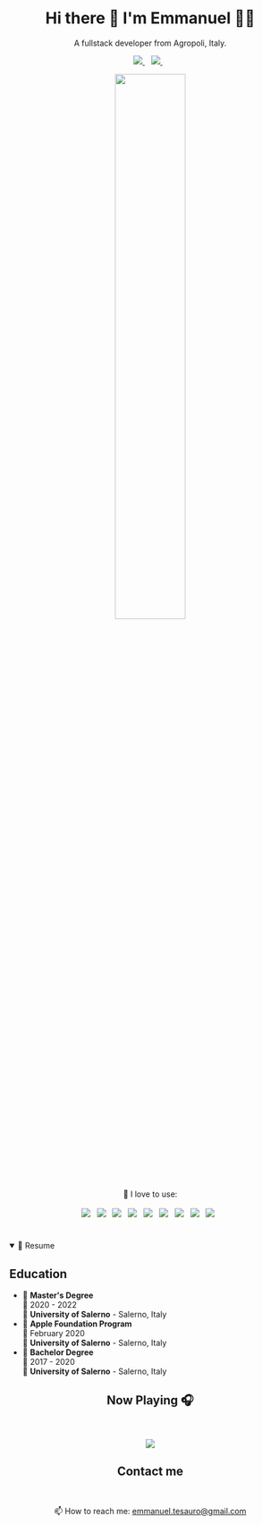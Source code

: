 <h1 align='center'>
  Hi there 👋 I'm Emmanuel 👨‍💻
</h1>

<p align='center'>
  A fullstack developer from Agropoli, Italy.
</p>

<p align='center'>
  <a href='https://linkedin.com/in/emmanuel-tesauro-014244175' target="_blank">
    <img src='https://img.shields.io/badge/linkedin-%230077B5.svg?&style=for-the-badge&logo=linkedin&logoColor=white' />
  </a>&nbsp;&nbsp;
  <a href='https://www.instagram.com/emmanuel_tesauro/' target="_blank">
    <img src='https://img.shields.io/badge/instagram-%23E4405F.svg?&style=for-the-badge&logo=instagram&logoColor=white' />        
  </a>&nbsp;&nbsp;
</p>

<!-- Github Stats -->
<p align='center'>
  <a href='https://github.com/ETesauro' target="_blank">
    <img align='center' src='https://github-readme-stats.vercel.app/api?username=ETesauro&show_icons=true&theme=dracula' width='50%' />
  </a>
</p>

<br>

<p align='center'>
  🥰 I love to use:<br/><br/>
  <img src="https://img.shields.io/badge/React-20232A?style=for-the-badge&logo=react&logoColor=61DAFB" />&nbsp;&nbsp;
  <img src="https://img.shields.io/badge/Node.js-339933?style=for-the-badge&logo=nodedotjs&logoColor=white" />&nbsp;&nbsp;
  <img src="https://img.shields.io/badge/Express.js-000000?style=for-the-badge&logo=express&logoColor=white" />&nbsp;&nbsp;
  <img src="https://img.shields.io/badge/ThreeJs-black?style=for-the-badge&logo=three.js&logoColor=white" />&nbsp;&nbsp;
  <img src="https://img.shields.io/badge/Flutter-02569B?style=for-the-badge&logo=flutter&logoColor=white" />&nbsp;&nbsp;
  <img src="https://img.shields.io/badge/Swift-FA7343?style=for-the-badge&logo=swift&logoColor=white" />&nbsp;&nbsp;
  <img src="https://img.shields.io/badge/HTML5-E34F26?style=for-the-badge&logo=html5&logoColor=white" />&nbsp;&nbsp;
  <img src="https://img.shields.io/badge/CSS3-1572B6?style=for-the-badge&logo=css3&logoColor=white" />&nbsp;&nbsp;
  <img src="https://img.shields.io/badge/Tailwind_CSS-38B2AC?style=for-the-badge&logo=tailwind-css&logoColor=white" />&nbsp;&nbsp;
</p>

<!-- RESUME -->

<h1></h1>

<details open>
  <summary>📃 Resume</summary>

## Education

- 📖 **Master's Degree**\
  📆 2020 - 2022\
  📍 **University of Salerno** - Salerno, Italy
- 📖 **Apple Foundation Program**\
  📆 February 2020\
  📍 **University of Salerno** - Salerno, Italy
- 📖 **Bachelor Degree**\
  📆 2017 - 2020\
  📍 **University of Salerno** - Salerno, Italy

</details>

<!-- NOW PLAYING -->

<h2 align='center'>
  Now Playing 🎧
</h2>

<br>

<p align='center'>
  <a href='https://open.spotify.com/user/21ekujdwtofqfkhgwwgwdfqty?si=mKE4CvpPSSmM3qKXqhmtcg' target="_blank">
    <img src='https://github-readme-remake.vercel.app/api/spotify'/>
  </a>
</p>

<!-- CONTACT ME -->

<h2 align='center'>
  Contact me
</h2>

<br>

<p align='center'>
  📫 How to reach me: <a href='mailto:emmanuel.tesauro@gmail.com'>emmanuel.tesauro@gmail.com</a>
</p>

